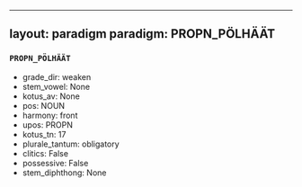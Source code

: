 
---
layout: paradigm
paradigm: PROPN_PÖLHÄÄT
---
### ` PROPN_PÖLHÄÄT `


* grade_dir: weaken
* stem_vowel: None
* kotus_av: None
* pos: NOUN
* harmony: front
* upos: PROPN
* kotus_tn: 17
* plurale_tantum: obligatory
* clitics: False
* possessive: False
* stem_diphthong: None
